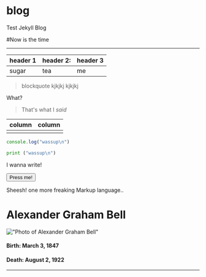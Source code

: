 # blog
Test Jekyll Blog

#Now is the time

---
| header 1 | header 2: | header 3 |
|---|---|---|
|sugar | tea | me|

> blockquote
> kjkjkj
> kjkjkj

What?

> That's what I _said_

| column | column |
|--------|--------|
|        |        |

```javascript
console.log("wassup\n")

```

```python
print ("wassup\n")

```

I wanna write!

<button id=clicky onclick='alert("hi");'>Press me!</button>


Sheesh! one more freaking Markup language..


# Alexander Graham Bell

!["Photo of Alexander Graham Bell"](https://upload.wikimedia.org/wikipedia/commons/thumb/1/10/Alexander_Graham_Bell.jpg/184px-Alexander_Graham_Bell.jpg)

#### Birth: March 3, 1847

#### Death: August 2, 1922	

-----
